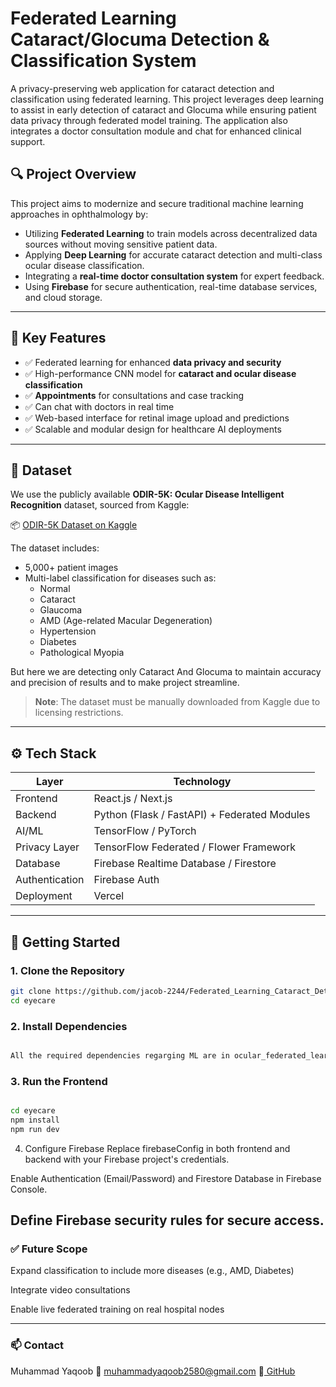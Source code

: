 # Federated Learning Cataract/Glocuma Detection & Classification System

A privacy-preserving web application for cataract detection and classification using federated learning. This project leverages deep learning to assist in early detection of cataract and Glocuma while ensuring patient data privacy through federated model training. The application also integrates a doctor consultation module and chat for enhanced clinical support.



## 🔍 Project Overview

This project aims to modernize and secure traditional machine learning approaches in ophthalmology by:
- Utilizing **Federated Learning** to train models across decentralized data sources without moving sensitive patient data.
- Applying **Deep Learning** for accurate cataract detection and multi-class ocular disease classification.
- Integrating a **real-time doctor consultation system** for expert feedback.
- Using **Firebase** for secure authentication, real-time database services, and cloud storage.

---

## 🧠 Key Features

- ✅ Federated learning for enhanced **data privacy and security**
- ✅ High-performance CNN model for **cataract and ocular disease classification**
- ✅ **Appointments** for consultations and case tracking
- ✅ Can chat with doctors in real time
- ✅ Web-based interface for retinal image upload and predictions
- ✅ Scalable and modular design for healthcare AI deployments

---

## 📁 Dataset

We use the publicly available **ODIR-5K: Ocular Disease Intelligent Recognition** dataset, sourced from Kaggle:

📦 [ODIR-5K Dataset on Kaggle](https://www.kaggle.com/datasets/andrewmvd/ocular-disease-recognition-odir5k)

The dataset includes:
- 5,000+ patient images
- Multi-label classification for diseases such as:
  - Normal
  - Cataract
  - Glaucoma
  - AMD (Age-related Macular Degeneration)
  - Hypertension
  - Diabetes
  - Pathological Myopia

 But here we are detecting only Cataract And Glocuma to maintain accuracy and precision of results and to make project streamline.

> **Note**: The dataset must be manually downloaded from Kaggle due to licensing restrictions.

---

## ⚙️ Tech Stack

| Layer           | Technology                              |
|----------------|------------------------------------------|
| Frontend        | React.js / Next.js                      |
| Backend         | Python (Flask / FastAPI) + Federated Modules |
| AI/ML           | TensorFlow / PyTorch                    |
| Privacy Layer   | TensorFlow Federated / Flower Framework |
| Database        | Firebase Realtime Database / Firestore |
| Authentication  | Firebase Auth                          |
| Deployment      | Vercel

---

## 🚀 Getting Started

### 1. Clone the Repository
```bash
git clone https://github.com/jacob-2244/Federated_Learning_Cataract_Detection.git
cd eyecare
```

### 2. Install Dependencies
```bash

All the required dependencies regarging ML are in ocular_federated_learning_model
```

### 3. Run the Frontend
```bash

cd eyecare
npm install
npm run dev
```

4. Configure Firebase
Replace firebaseConfig in both frontend and backend with your Firebase project's credentials.

Enable Authentication (Email/Password) and Firestore Database in Firebase Console.

Define Firebase security rules for secure access.
---
### ✅ Future Scope
Expand classification to include more diseases (e.g., AMD, Diabetes)

Integrate video consultations

Enable live federated training on real hospital nodes

---

### 📫 Contact
Muhammad Yaqoob
📧 muhammadyaqoob2580@gmail.com
🔗[ GitHub](https://github.com/jacob-2244)

